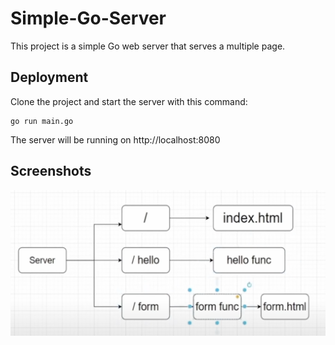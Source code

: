 # Simple-Go-Server

This project is a simple Go web server that serves a multiple page.

## Deployment

Clone the project and start the server with this command:

```
go run main.go
```

The server will be running on http://localhost:8080

## Screenshots

![App Screenshot](screenshot.png)

